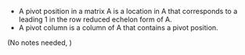 - A pivot position in a matrix A is a location in A that corresponds to a leading 1 in the row reduced echelon form of A.
- A pivot column is a column of A that contains a pivot position.

(No notes needed, )